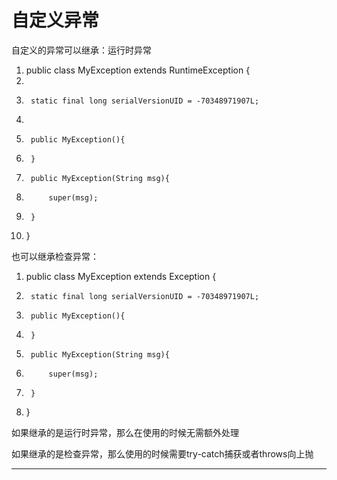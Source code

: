 ﻿
# 自定义异常

自定义的异常可以继承：运行时异常 

1.  public class MyException extends RuntimeException {
2.      
3.      static final long serialVersionUID = -70348971907L;
4.      
5.      public MyException(){
6.      }
7.      public MyException(String msg){
8.          super(msg);
9.      }
10. } 

也可以继承检查异常： 




1.  public class MyException extends Exception {
2.      static final long serialVersionUID = -70348971907L;
3.      public MyException(){
4.      }
5.      public MyException(String msg){
6.          super(msg);
7.      }
8.  }

 

如果继承的是运行时异常，那么在使用的时候无需额外处理 

如果继承的是检查异常，那么使用的时候需要try-catch捕获或者throws向上抛 



------------------------------------------------------------

